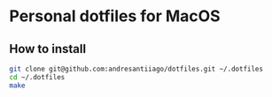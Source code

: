 # Personal dotfiles for MacOS

## How to install

```sh
git clone git@github.com:andresantiiago/dotfiles.git ~/.dotfiles
cd ~/.dotfiles
make
```